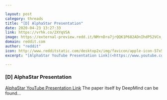 ```yaml
---

layout: post
category: threads
title: "[D] AlphaStar Presentation"
date: 2020-04-23 13:27:33
link: https://vrhk.co/2XYqVSA
image: https://external-preview.redd.it/NMrnDra7jrQQK1P682ADnIhdP52VCn_nRg8VqiO4qXY.jpg?width=480&height=251.308900524&auto=webp&crop=480:251.308900524,smart&s=ecea962a6cd2433bed4e03967a575c3421f8b11e
domain: reddit.com
author: "reddit"
icon: http://www.redditstatic.com/desktop2x/img/favicon/apple-icon-57x57.png
excerpt: "[AlphaStar YouTube Presentation Link](<https://www.youtube.com/watch?v=8KO-KMoNU4I&amp;feature=youtu.be>) The paper itself by DeepMind can be found..."

---
```


### [D] AlphaStar Presentation

[AlphaStar YouTube Presentation Link](<https://www.youtube.com/watch?v=8KO-KMoNU4I&amp;feature=youtu.be>) The paper itself by DeepMind can be found...